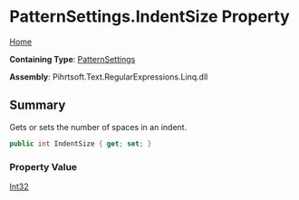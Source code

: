 # PatternSettings\.IndentSize Property

[Home](../../../../../../README.md)

**Containing Type**: [PatternSettings](../README.md)

**Assembly**: Pihrtsoft\.Text\.RegularExpressions\.Linq\.dll

## Summary

Gets or sets the number of spaces in an indent\.

```csharp
public int IndentSize { get; set; }
```

### Property Value

[Int32](https://docs.microsoft.com/en-us/dotnet/api/system.int32)

